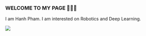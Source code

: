### WELCOME TO MY PAGE 👋👋👋
I am Hanh Pham. I am interested on Robotics and Deep Learning.

<a href="https://github.com/Hanhpt23/Synthetic data">
  <img align="center" src="https://github.com/Hanhpt23/Train-deep-learning-on-a-synthetic-dataset-created-by-Blender" />
</a>
